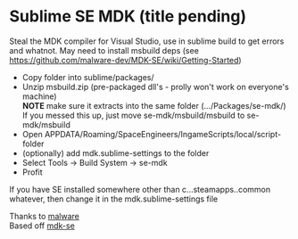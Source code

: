 # Sublime SE MDK (title pending)

Steal the MDK compiler for Visual Studio, use in sublime build to get errors and whatnot.
May need to install msbuild deps (see https://github.com/malware-dev/MDK-SE/wiki/Getting-Started)

- Copy folder into sublime/packages/
- Unzip msbuild.zip (pre-packaged dll's - prolly won't work on everyone's machine)  
  **NOTE** make sure it extracts into the same folder (.../Packages/se-mdk/)  
  If you messed this up, just move se-mdk/msbuild/msbuild to se-mdk/msbuild  
- Open APPDATA/Roaming/SpaceEngineers/IngameScripts/local/script-folder
- (optionally) add mdk.sublime-settings to the folder
- Select Tools -> Build System -> se-mdk
- Profit

If you have SE installed somewhere other than c...steamapps..common whatever, then change it in the mdk.sublime-settings file

Thanks to [malware](https://github.com/malware-dev)  
Based off [mdk-se](https://github.com/malware-dev/MDK-SE)  
